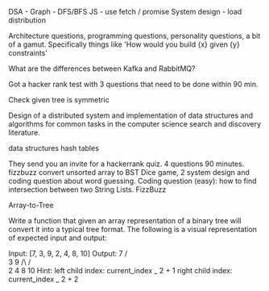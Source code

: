 DSA - Graph - DFS/BFS
JS - use fetch / promise
System design - load distribution

Architecture questions, programming questions, personality questions, a bit of a gamut. Specifically things like 'How would you build {x} given {y} constraints'

What are the differences between Kafka and RabbitMQ?

Got a hacker rank test with 3 questions that need to be done within 90 min.

Check given tree is symmetric

Design of a distributed system and implementation of data structures and algorithms for common tasks in the computer science search and discovery literature.

data structures hash tables

They send you an invite for a hackerrank quiz. 4 questions 90 minutes.
fizzbuzz
convert unsorted array to BST
Dice game, 2 system design and coding question about word guessing.
Coding question (easy): how to find intersection between two String Lists.
FizzBuzz

Array-to-Tree

Write a function that given an array representation of a binary tree will convert it into a typical tree format.
The following is a visual representation of expected input and output:

Input: [7, 3, 9, 2, 4, 8, 10]
Output:
7
/ \
3 9
/\ /\
2 4 8 10
Hint:
left child index: current_index _ 2 + 1
right child index: current_index _ 2 + 2
